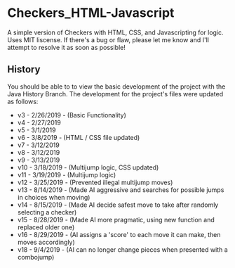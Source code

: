 # Checkers_HTML-Javascript
A simple version of Checkers with HTML, CSS, and Javascripting for logic. Uses MIT liscense. If there's a bug or flaw, please let me know and I'll attempt to resolve it as soon as possible!

## History
You should be able to to view the basic development of the project with the Java History Branch. The development for the project's files were updated as follows:
- v3 - 2/26/2019 - (Basic Functionality)
- v4 - 2/27/2019
- v5 - 3/1/2019
- v6 - 3/8/2019 - (HTML / CSS file updated)
- v7 - 3/12/2019
- v8 - 3/12/2019
- v9 - 3/13/2019
- v10 - 3/18/2019 - (Multijump logic, CSS updated)
- v11 - 3/19/2019 - (Multijump logic)
- v12 - 3/25/2019 - (Prevented illegal multijump moves)
- v13 - 8/14/2019 - (Made AI aggressive and searches for possible jumps in choices when moving)
- v14 - 8/15/2019 - (Made AI decide safest move to take after randomly selecting a checker)
- v15 - 8/28/2019 - (Made AI more pragmatic, using new function and replaced older one)
- v16 - 8/29/2019 - (AI assigns a 'score' to each move it can make, then moves accordingly)
- v18 - 9/4/2019 - (AI can no longer change pieces when presented with a combojump)
